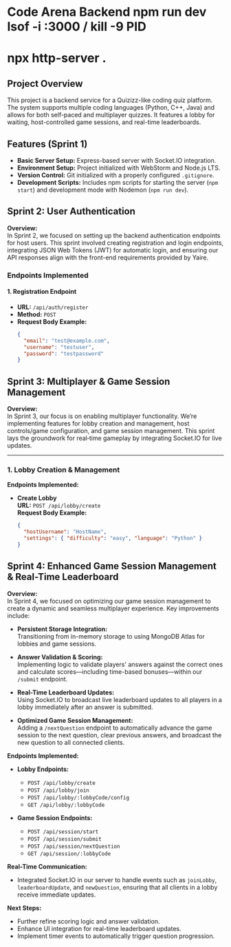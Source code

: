# Code Arena Backend npm run dev lsof -i :3000 / kill -9 PID

# npx http-server .


## Project Overview
This project is a backend service for a Quizizz-like coding quiz platform. The system supports multiple coding languages (Python, C++, Java) and allows for both self-paced and multiplayer quizzes. It features a lobby for waiting, host-controlled game sessions, and real-time leaderboards.

## Features (Sprint 1)
- **Basic Server Setup:** Express-based server with Socket.IO integration.
- **Environment Setup:** Project initialized with WebStorm and Node.js LTS.
- **Version Control:** Git initialized with a properly configured `.gitignore`.
- **Development Scripts:** Includes npm scripts for starting the server (`npm start`) and development mode with Nodemon (`npm run dev`).

## Sprint 2: User Authentication

**Overview:**  
In Sprint 2, we focused on setting up the backend authentication endpoints for host users. This sprint involved creating registration and login endpoints, integrating JSON Web Tokens (JWT) for automatic login, and ensuring our API responses align with the front-end requirements provided by Yaire.

### Endpoints Implemented

#### 1. Registration Endpoint
- **URL:** `/api/auth/register`
- **Method:** `POST`
- **Request Body Example:**
  ```json
  {
    "email": "test@example.com",
    "username": "testuser",
    "password": "testpassword"
  }

## Sprint 3: Multiplayer & Game Session Management

**Overview:**  
In Sprint 3, our focus is on enabling multiplayer functionality. We’re implementing features for lobby creation and management, host controls/game configuration, and game session management. This sprint lays the groundwork for real‑time gameplay by integrating Socket.IO for live updates.

---

### 1. Lobby Creation & Management

**Endpoints Implemented:**

- **Create Lobby**  
  **URL:** `POST /api/lobby/create`  
  **Request Body Example:**
  ```json
  {
    "hostUsername": "HostName",
    "settings": { "difficulty": "easy", "language": "Python" }
  }

## Sprint 4: Enhanced Game Session Management & Real-Time Leaderboard

**Overview:**  
In Sprint 4, we focused on optimizing our game session management to create a dynamic and seamless multiplayer experience. Key improvements include:

- **Persistent Storage Integration:**  
  Transitioning from in-memory storage to using MongoDB Atlas for lobbies and game sessions.

- **Answer Validation & Scoring:**  
  Implementing logic to validate players' answers against the correct ones and calculate scores—including time-based bonuses—within our `/submit` endpoint.

- **Real-Time Leaderboard Updates:**  
  Using Socket.IO to broadcast live leaderboard updates to all players in a lobby immediately after an answer is submitted.

- **Optimized Game Session Management:**  
  Adding a `/nextQuestion` endpoint to automatically advance the game session to the next question, clear previous answers, and broadcast the new question to all connected clients.

**Endpoints Implemented:**
- **Lobby Endpoints:**
  - `POST /api/lobby/create`
  - `POST /api/lobby/join`
  - `POST /api/lobby/:lobbyCode/config`
  - `GET /api/lobby/:lobbyCode`

- **Game Session Endpoints:**
  - `POST /api/session/start`
  - `POST /api/session/submit`
  - `POST /api/session/nextQuestion`
  - `GET /api/session/:lobbyCode`

**Real-Time Communication:**
- Integrated Socket.IO in our server to handle events such as `joinLobby`, `leaderboardUpdate`, and `newQuestion`, ensuring that all clients in a lobby receive immediate updates.

**Next Steps:**
- Further refine scoring logic and answer validation.
- Enhance UI integration for real-time leaderboard updates.
- Implement timer events to automatically trigger question progression.



